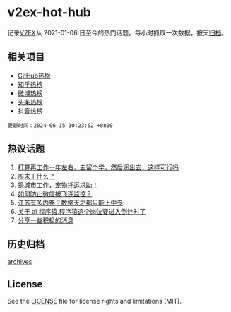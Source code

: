 # v2ex-hot-hub

 记录[V2EX](https://www.v2ex.com/)从 2021-01-06 日至今的热门话题。每小时抓取一次数据，按天[归档](archives)。
 
 ## 相关项目

- [GitHub热榜](https://github.com/it985/github-hot-hub)
- [知乎热榜](https://github.com/it985/zhihu-hot-hub)
- [微博热榜](https://github.com/it985/weibo-hot-hub)
- [头条热榜](https://github.com/it985/toutiao-hot-hub)
- [抖音热榜](https://github.com/it985/douyin-hot-hub)


 `更新时间：2024-06-15 10:23:52 +0800`

## 热议话题

1. [打算再工作一年左右，去留个学，然后润出去，这样可行吗](https://www.v2ex.com/t/1049501)
1. [周末干什么？](https://www.v2ex.com/t/1049550)
1. [换城市工作，宠物托运求助！](https://www.v2ex.com/t/1049456)
1. [如何防止微信被飞连监控？](https://www.v2ex.com/t/1049621)
1. [江苏有多内卷？数学天才都只能上中专](https://www.v2ex.com/t/1049586)
1. [关于 ai 程序猿,程序猿这个岗位要进入倒计时了](https://www.v2ex.com/t/1049518)
1. [分享一些积极的消息](https://www.v2ex.com/t/1049461)

## 历史归档

[archives](archives)

## License

See the [LICENSE](LICENSE) file for license rights and limitations (MIT).
